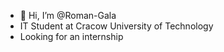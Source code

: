 - 👋 Hi, I’m @Roman-Gala
- IT Student at Cracow University of Technology
- Looking for an internship
